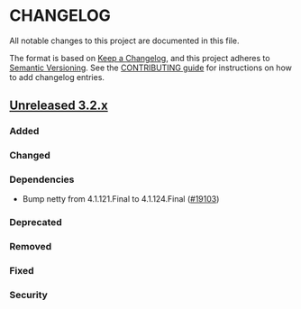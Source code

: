 # CHANGELOG
All notable changes to this project are documented in this file.

The format is based on [Keep a Changelog](https://keepachangelog.com/en/1.0.0/), and this project adheres to [Semantic Versioning](https://semver.org/spec/v2.0.0.html). See the [CONTRIBUTING guide](./CONTRIBUTING.md#Changelog) for instructions on how to add changelog entries.

## [Unreleased 3.2.x]
### Added

### Changed

### Dependencies
- Bump netty from 4.1.121.Final to 4.1.124.Final ([#19103](https://github.com/opensearch-project/OpenSearch/pull/19103))

### Deprecated

### Removed

### Fixed

### Security

[Unreleased 3.2.x]: https://github.com/opensearch-project/OpenSearch/compare/754180c...3.2
